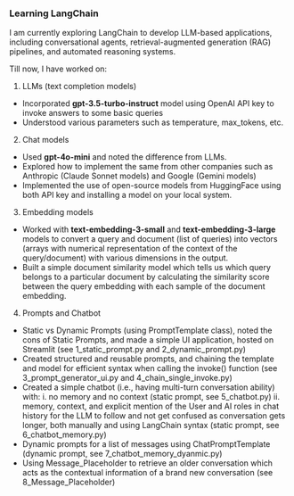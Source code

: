 ### Learning LangChain

I am currently exploring LangChain to develop LLM-based applications, including conversational agents, retrieval-augmented generation (RAG) pipelines, and automated 
reasoning systems.

Till now, I have worked on:

1. LLMs (text completion models)

- Incorporated **gpt-3.5-turbo-instruct** model using OpenAI API key to invoke answers to some basic queries
- Understood various parameters such as temperature, max_tokens, etc.

2. Chat models

- Used **gpt-4o-mini** and noted the difference from LLMs. 
- Explored how to implement the same from other companies such as Anthropic (Claude Sonnet models) and Google (Gemini models)
- Implemented the use of open-source models from HuggingFace using both API key and installing a model on your local system.

3. Embedding models

- Worked with **text-embedding-3-small** and **text-embedding-3-large** models to convert a query and document (list of queries) into vectors (arrays with numerical 
representation of the context of the query/document) with various dimensions in the output. 
- Built a simple document similarity model which tells us which query belongs to a particular document by calculating the similarity score between the query embedding with each sample of the document embedding.

4. Prompts and Chatbot

- Static vs Dynamic Prompts (using PromptTemplate class), noted the cons of Static Prompts, and made a simple UI application, hosted on Streamlit (see 1_static_prompt.py and 2_dynamic_prompt.py)
- Created structured and reusable prompts, and chaining the template and model for efficient syntax when calling the invoke() function (see 3_prompt_generator_ui.py and 4_chain_single_invoke.py)
- Created a simple chatbot (i.e., having multi-turn conversation ability) with: 
    i. no memory and no context (static prompt, see 5_chatbot.py)
    ii. memory, context, and explicit mention of the User and AI roles in chat history for the LLM to follow and not get confused as conversation gets longer, both manually and using LangChain syntax (static prompt, see 6_chatbot_memory.py)
- Dynamic prompts for a list of messages using ChatPromptTemplate (dynamic prompt, see 7_chatbot_memory_dyanmic.py)
- Using Message_Placeholder to retrieve an older conversation which acts as the contextual information of a brand new conversation (see 8_Message_Placeholder)
 
